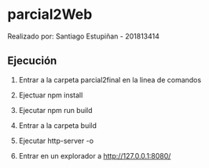 # parcial2Web

Realizado por: Santiago Estupiñan - 201813414

## Ejecución

1. Entrar a la carpeta parcial2final en la linea de comandos

2. Ejectuar npm install

3. Ejecutar npm run build

4. Entrar a la carpeta build

5. Ejecutar http-server -o

6. Entrar en un explorador a http://127.0.0.1:8080/


